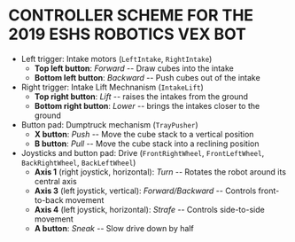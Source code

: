  

CONTROLLER SCHEME FOR THE 2019 ESHS ROBOTICS VEX BOT
====================================================

- Left trigger: Intake motors (`LeftIntake`, `RightIntake`)
  - **Top left button**: _Forward_ -- Draw cubes into the intake
  - **Bottom left button**: _Backward_ -- Push cubes out of the intake
- Right trigger: Intake Lift Mechnanism (`IntakeLift`)
  - **Top right button**: _Lift_ -- raises the intakes from the ground
  - **Bottom right button**: _Lower_ -- brings the intakes closer to the ground
- Button pad: Dumptruck mechanism (`TrayPusher`)
  - **X button**: _Push_ -- Move the cube stack to a vertical position
  - **B button**: _Pull_ -- Move the cube stack into a reclining position
- Joysticks and button pad: Drive (`FrontRightWheel`, `FrontLeftWheel`, `BackRightWheel`, `BackLeftWheel`)
  - **Axis 1** (right joystick, horizontal): _Turn_ -- Rotates the robot around its central axis
  - **Axis 3** (left joystick, vertical): _Forward/Backward_ -- Controls front-to-back movement
  - **Axis 4** (left joystick, horizontal): _Strafe_ -- Controls side-to-side movement
  - **A button**: _Sneak_ -- Slow drive down by half